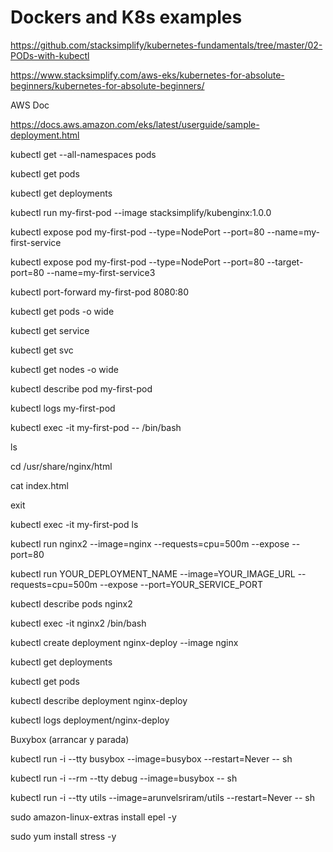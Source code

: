# Dockers and K8s examples

https://github.com/stacksimplify/kubernetes-fundamentals/tree/master/02-PODs-with-kubectl

https://www.stacksimplify.com/aws-eks/kubernetes-for-absolute-beginners/kubernetes-for-absolute-beginners/

AWS Doc

https://docs.aws.amazon.com/eks/latest/userguide/sample-deployment.html

kubectl get --all-namespaces pods

kubectl get pods

kubectl get deployments

kubectl run my-first-pod --image stacksimplify/kubenginx:1.0.0

kubectl expose pod my-first-pod  --type=NodePort --port=80 --name=my-first-service

kubectl expose pod my-first-pod  --type=NodePort --port=80 --target-port=80 --name=my-first-service3

kubectl port-forward my-first-pod 8080:80

kubectl get pods -o wide

kubectl get service

kubectl get svc

kubectl get nodes -o wide

kubectl describe pod my-first-pod 

kubectl logs my-first-pod

kubectl exec -it my-first-pod -- /bin/bash

  ls
  
  cd /usr/share/nginx/html
  
  cat index.html
  
  exit
  
  
kubectl exec -it my-first-pod ls


kubectl run nginx2 --image=nginx --requests=cpu=500m --expose --port=80

kubectl run YOUR_DEPLOYMENT_NAME --image=YOUR_IMAGE_URL --requests=cpu=500m --expose --port=YOUR_SERVICE_PORT

kubectl describe pods nginx2

kubectl exec -it nginx2 /bin/bash


kubectl create deployment nginx-deploy --image nginx

kubectl get deployments

kubectl get pods

kubectl describe deployment nginx-deploy

kubectl logs deployment/nginx-deploy

Buxybox (arrancar y parada)

kubectl run -i --tty busybox --image=busybox --restart=Never -- sh

kubectl run -i --rm --tty debug --image=busybox -- sh

kubectl run -i --tty utils --image=arunvelsriram/utils --restart=Never -- sh

sudo amazon-linux-extras install epel -y

sudo yum install stress -y


